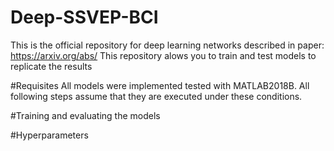 # Deep-SSVEP-BCI
This is the official repository for deep learning networks described in paper: https://arxiv.org/abs/ 
This repository alows you to train and test models to replicate the results

#Requisites
All models were implemented tested with MATLAB2018B. All following steps assume that they are executed under these conditions.

#Training and evaluating the models

#Hyperparameters
